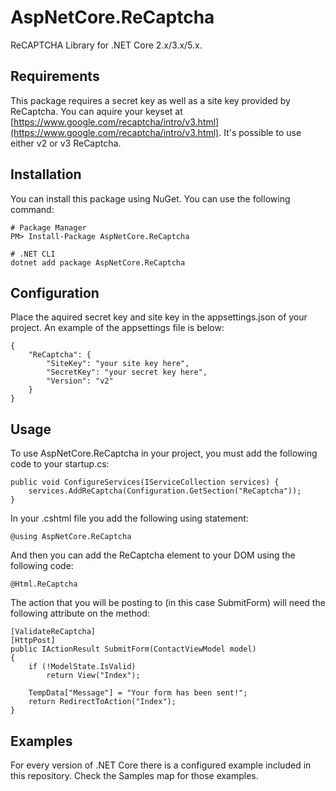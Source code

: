 # AspNetCore.ReCaptcha
ReCAPTCHA Library for .NET Core 2.x/3.x/5.x.

## Requirements
This package requires a secret key as well as a site key provided by ReCaptcha. You can aquire your keyset at [https://www.google.com/recaptcha/intro/v3.html](https://www.google.com/recaptcha/intro/v3.html). It's possible to use either v2 or v3 ReCaptcha.

## Installation
You can install this package using NuGet. You can use the following command:

    # Package Manager
    PM> Install-Package AspNetCore.ReCaptcha
    
    # .NET CLI
    dotnet add package AspNetCore.ReCaptcha

## Configuration
Place the aquired secret key and site key in the appsettings.json of your project. An example of the appsettings file is below:

    {
	    "ReCaptcha": {
		    "SiteKey": "your site key here",
		    "SecretKey": "your secret key here",
		    "Version": "v2"
	    }
    }

## Usage
To use AspNetCore.ReCaptcha in your project, you must add the following code to your startup.cs:

    public void ConfigureServices(IServiceCollection services) {
	    services.AddReCaptcha(Configuration.GetSection("ReCaptcha"));
    }


In your .cshtml file you add the following using statement:

    @using AspNetCore.ReCaptcha

And then you can add the ReCaptcha element to your DOM using the following code:

    @Html.ReCaptcha

The action that you will be posting to (in this case SubmitForm) will need the following attribute on the method:

    [ValidateReCaptcha]
    [HttpPost]
    public IActionResult SubmitForm(ContactViewModel model)
    {
        if (!ModelState.IsValid)
            return View("Index");

        TempData["Message"] = "Your form has been sent!";
        return RedirectToAction("Index");
    }

## Examples
For every version of .NET Core there is a configured example included in this repository. Check the Samples map for those examples.
